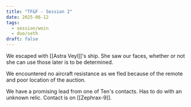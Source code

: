 ```yaml
---
title: "TF&F - Session 2"
date: 2025-06-12
tags:
  - session/woin
  - duo/seth
draft: false
---
```


We escaped with [[Astra Veyl]]'s ship. She saw our faces, whether or not she can use those later is to be determined.

We encountered no aircraft resistance as we fled because of the remote and poor location of the auction.

We have a promising lead from one of Ten's contacts. Has to do with an unknown relic. Contact is on [[Zephrax-9]].

